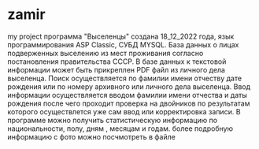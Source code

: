 # zamir
my project
программа "Выселенцы" создана 18_12_2022 года, язык программирования ASP Classic, СУБД MYSQL.
База данных о лицах подверженных выселению из мест проживания согласно постановления правительства СССР. В базе данных к текстовой информации может быть прикреплен PDF файл из личного дела выселенца. Поиск осуществляется по фамилии имени отчеству дате рождения или по номеру архивного или личного дела выселенца. Ввод информации осуществляется  вводом фамилии имени отчества и даты рождения после чего проходит проверка на двойников по результатам которого осуществлется уже сам ввод или корректировка записи.  В программе можно получить статистическую информацию по национальности, полу, дням , месяцам и годам.
более подробную информацию с фото можно посчмотреть в файле  

